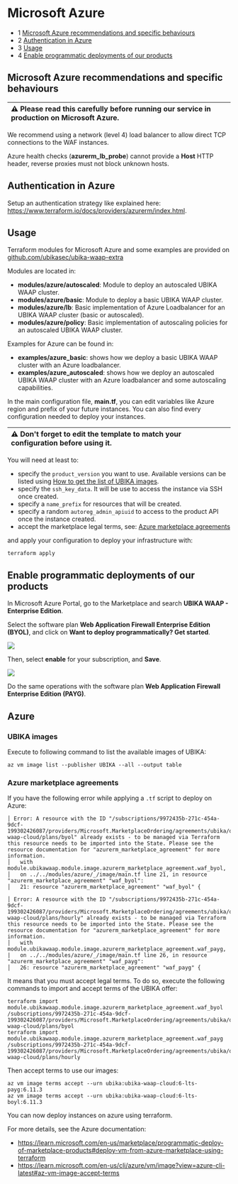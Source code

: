 # Microsoft Azure

* 1 [Microsoft Azure recommendations and specific behaviours](#microsoft-azure-recommendations-and-specific-behaviours)
* 2 [Authentication in Azure](#authentication-in-azure)
* 3 [Usage](#usage)
* 4 [Enable programmatic deployments of our products](#enable-programmatic-deployments-of-our-products)

## Microsoft Azure recommendations and specific behaviours

| :warning: Please read this carefully before running our service in production on Microsoft Azure.|
|:-------------------------------------------------------------------------------------------------|

We recommend using a network (level 4) load balancer to allow direct TCP connections to the WAF instances.

Azure health checks (**azurerm_lb_probe**) cannot provide a **Host** HTTP header, reverse proxies must not block unknown hosts.

## Authentication in Azure

Setup an authentication strategy like explained here: https://www.terraform.io/docs/providers/azurerm/index.html.

## Usage

Terraform modules for Microsoft Azure and some examples are provided on [github.com/ubikasec/ubika-waap-extra](https://github.com/ubikasec/ubika-waap-extra/tree/master/terraform)

Modules are located in:

* **modules/azure/autoscaled**: Module to deploy an autoscaled UBIKA WAAP cluster.
* **modules/azure/basic**: Module to deploy a basic UBIKA WAAP cluster.
* **modules/azure/lb**: Basic implementation of Azure Loadbalancer for an UBIKA WAAP cluster (basic or autoscaled).
* **modules/azure/policy**: Basic implementation of autoscaling policies for an autoscaled UBIKA WAAP cluster.

Examples for Azure can be found in:

* **examples/azure_basic**: shows how we deploy a basic UBIKA WAAP cluster with an Azure loadbalancer.
* **examples/azure_autoscaled**: shows how we deploy an autoscaled UBIKA WAAP cluster with an Azure loadbalancer and some autoscaling capabilities.

In the main configuration file, **main.tf**, you can edit variables like Azure region and prefix of your future instances. You can also find every configuration needed to deploy your instances.

| :warning: Don't forget to edit the template to match your configuration before using it.|
|:----------------------------------------------------------------------------------------|

You will need at least to:
* specify the `product_version` you want to use. Available versions can be listed using [How to get the list of UBIKA images](#ubika-images).
* specify the `ssh_key_data`. It will be use to access the instance via SSH once created.
* specify a `name_prefix` for resources that will be created.
* specify a random `autoreg_admin_apiuid` to access to the product API once the instance created.
* accept the marketplace legal terms, see: [Azure marketplace agreements](#azure-marketplace-agreements)

and apply your configuration to deploy your infrastructure with:
```
terraform apply
```

## Enable programmatic deployments of our products

In Microsoft Azure Portal, go to the Marketplace and search **UBIKA WAAP - Enterprise Edition**.

Select the software plan **Web Application Firewall Enterprise Edition (BYOL)**, and click on **Want to deploy programmatically? Get started**.

![](./attachments/Marketplace_product.png)

Then, select **enable** for your subscription, and **Save**.

![](./attachments/Enable_programmatic_deployments.png)

Do the same operations with the software plan **Web Application Firewall Enterprise Edition (PAYG)**.

## Azure

### UBIKA images

Execute to following command to list the available images of UBIKA:
```
az vm image list --publisher UBIKA --all --output table
```

### Azure marketplace agreements

If you have the following error while applying a `.tf` script to deploy on Azure:

```
│ Error: A resource with the ID "/subscriptions/9972435b-271c-454a-9dcf-199302426087/providers/Microsoft.MarketplaceOrdering/agreements/ubika/offers/ubika-waap-cloud/plans/byol" already exists - to be managed via Terraform this resource needs to be imported into the State. Please see the resource documentation for "azurerm_marketplace_agreement" for more information.
│   with module.ubikawaap.module.image.azurerm_marketplace_agreement.waf_byol,
│   on ../../modules/azure/_/image/main.tf line 21, in resource "azurerm_marketplace_agreement" "waf_byol":
│   21: resource "azurerm_marketplace_agreement" "waf_byol" {

│ Error: A resource with the ID "/subscriptions/9972435b-271c-454a-9dcf-199302426087/providers/Microsoft.MarketplaceOrdering/agreements/ubika/offers/ubika-waap-cloud/plans/hourly" already exists - to be managed via Terraform this resource needs to be imported into the State. Please see the resource documentation for "azurerm_marketplace_agreement" for more information.
│   with module.ubikawaap.module.image.azurerm_marketplace_agreement.waf_payg,
|   on ../../modules/azure/_/image/main.tf line 26, in resource "azurerm_marketplace_agreement" "waf_payg":
│   26: resource "azurerm_marketplace_agreement" "waf_payg" {
```

It means that you must accept legal terms. To do so, execute the following commands to import and accept terms of the UBIKA offer:

```
terraform import module.ubikawaap.module.image.azurerm_marketplace_agreement.waf_byol /subscriptions/9972435b-271c-454a-9dcf-199302426087/providers/Microsoft.MarketplaceOrdering/agreements/ubika/offers/ubika-waap-cloud/plans/byol
terraform import module.ubikawaap.module.image.azurerm_marketplace_agreement.waf_payg /subscriptions/9972435b-271c-454a-9dcf-199302426087/providers/Microsoft.MarketplaceOrdering/agreements/ubika/offers/ubika-waap-cloud/plans/hourly
```

Then accept terms to use our images:

```
az vm image terms accept --urn ubika:ubika-waap-cloud:6-lts-payg:6.11.3
az vm image terms accept --urn ubika:ubika-waap-cloud:6-lts-boyl:6.11.3
```

You can now deploy instances on azure using terraform.

For more details, see the Azure documentation:
* https://learn.microsoft.com/en-us/marketplace/programmatic-deploy-of-marketplace-products#deploy-vm-from-azure-marketplace-using-terraform
* https://learn.microsoft.com/en-us/cli/azure/vm/image?view=azure-cli-latest#az-vm-image-accept-terms
